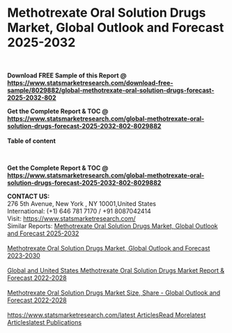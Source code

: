 <h1>Methotrexate Oral Solution Drugs Market, Global Outlook and Forecast 2025-2032</h1><br/><p><strong>Download FREE Sample of this Report @ <a href="https://www.statsmarketresearch.com/download-free-sample/8029882/global-methotrexate-oral-solution-drugs-forecast-2025-2032-802">https://www.statsmarketresearch.com/download-free-sample/8029882/global-methotrexate-oral-solution-drugs-forecast-2025-2032-802</a></strong></p><div><b>Get the Complete Report & TOC @ <a href="https://www.statsmarketresearch.com/global-methotrexate-oral-solution-drugs-forecast-2025-2032-802-8029882">https://www.statsmarketresearch.com/global-methotrexate-oral-solution-drugs-forecast-2025-2032-802-8029882</a></b></div><br><b>Table of content</b><p><br><div><b>Get the Complete Report & TOC @ <a href="https://www.statsmarketresearch.com/global-methotrexate-oral-solution-drugs-forecast-2025-2032-802-8029882">https://www.statsmarketresearch.com/global-methotrexate-oral-solution-drugs-forecast-2025-2032-802-8029882</a></b></div></p> <b>CONTACT US:</b><br>276 5th Avenue, New York , NY 10001,United States<br>International: (+1) 646 781 7170 / +91 8087042414<br>Visit: <a href="https://www.statsmarketresearch.com/">https://www.statsmarketresearch.com/</a><br>Similar Reports: <a href="https://www.statsmarketresearch.com/global-methotrexate-oral-solution-drugs-forecast-2025-2032-802-8029882">Methotrexate Oral Solution Drugs Market, Global Outlook and Forecast 2025-2032</a><br/><br/><a href="https://www.statsmarketresearch.com/global-methotrexate-oral-solution-drugs-forecast-2025-2032-802-8029882">Methotrexate Oral Solution Drugs Market, Global Outlook and Forecast 2023-2030</a><br/><br/><a href="https://www.statsmarketresearch.com/global-methotrexate-oral-solution-drugs-forecast-2025-2032-802-8029882">Global and United States Methotrexate Oral Solution Drugs Market Report & Forecast 2022-2028</a><br/><br/><a href="https://www.statsmarketresearch.com/global-methotrexate-oral-solution-drugs-forecast-2025-2032-802-8029882">Methotrexate Oral Solution Drugs Market Size, Share - Global Outlook and Forecast 2022-2028</a><br/><br/><a href="https://gyeongbokgung.com">https://www.statsmarketresearch.com/</a><a href="https://hallyeomaritime.com">latest Articles</a><a href="https://jingwansa.com">Read More</a><a href=https://nguoiviet.jp/">latest Articles</a><a href="https://www.intelmarketresearch.com/">latest Publications</a>